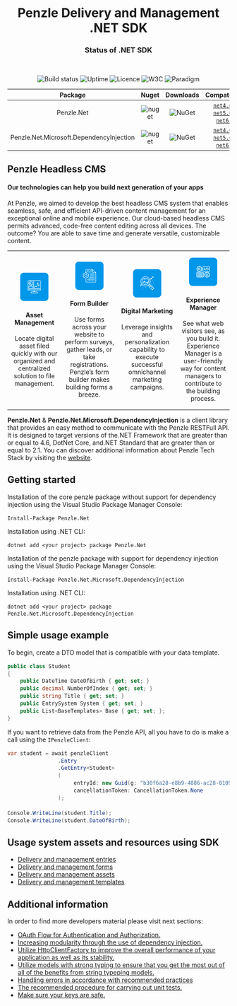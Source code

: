 <h1 style="text-align:center">Penzle Delivery and Management .NET SDK</h1>

<h3 style="text-align:center">Status of .NET SDK</h3>
<br/>
<div style="text-align:center;">

![Build status](https://github.com/octokit/octokit.net/workflows/CI%20Build/badge.svg)
![Uptime](https://img.shields.io/badge/uptime-99.999%25-green)
![Licence](https://camo.githubusercontent.com/238290f8deb751619ca04ad3d316f1246a498b13d2ab49c0348e2b4311bd08f4/68747470733a2f2f696d672e736869656c64732e696f2f6769746875622f6c6963656e73652f6a6f6e6772616365636f782f616e7962616467652e737667)
![W3C](https://img.shields.io/badge/w3c-validated-brightgreen)
![Paradigm](https://img.shields.io/badge/accessibility-yes-brightgreen)

| Package                                  | Nuget                                                                                                                                                                                                    | Downloads                                                                                                                                                                                            | Compatibility                                                                                                                                                                              |
| ---------------------------------------- | -------------------------------------------------------------------------------------------------------------------------------------------------------------------------------------------------------- | ---------------------------------------------------------------------------------------------------------------------------------------------------------------------------------------------------- | ------------------------------------------------------------------------------------------------------------------------------------------------------------------------------------------ |
| Penzle.Net                               | ![nuget](https://camo.githubusercontent.com/0f4d3940d78582286458ea45b9eecfe4d1351714195c28f4c99f822c0490df3a/68747470733a2f2f696d672e736869656c64732e696f2f6e756765742f767072652f6d6564696174722e737667) | ![NuGet](https://camo.githubusercontent.com/bdaf8b759959ceaaad38c7ea46eb831e8ca4ea8d88c7c9fdf6ddea8e7048e76f/68747470733a2f2f696d672e736869656c64732e696f2f6e756765742f64742f6d6564696174722e737667) | [`net4.6`](https://dotnet.microsoft.com/download/dotnet/4.6) - [`net5.0`](https://dotnet.microsoft.com/download/dotnet/5.0) - [`net6.0`](https://dotnet.microsoft.com/download/dotnet/6.0) |
| Penzle.Net.Microsoft.DependencyInjection | ![nuget](https://camo.githubusercontent.com/0f4d3940d78582286458ea45b9eecfe4d1351714195c28f4c99f822c0490df3a/68747470733a2f2f696d672e736869656c64732e696f2f6e756765742f767072652f6d6564696174722e737667) | ![NuGet](https://camo.githubusercontent.com/bdaf8b759959ceaaad38c7ea46eb831e8ca4ea8d88c7c9fdf6ddea8e7048e76f/68747470733a2f2f696d672e736869656c64732e696f2f6e756765742f64742f6d6564696174722e737667) | [`net4.6`](https://dotnet.microsoft.com/download/dotnet/4.6) - [`net5.0`](https://dotnet.microsoft.com/download/dotnet/5.0) - [`net6.0`](https://dotnet.microsoft.com/download/dotnet/6.0) |

</div>

## **Penzle Headless CMS**

#### Our technologies can help you build next generation of your apps

At Penzle, we aimed to develop the best headless CMS system that enables seamless, safe, and efficient API-driven
content management for an exceptional online and mobile experience. Our cloud-based headless CMS permits advanced,
code-free content editing across all devices. The outcome? You are able to save time and generate versatile,
customizable content.

<table>
<tbody>
<tr>
<td style="text-align:center">

![penzle-asset](./docs/images/asset.png "penzle-asset") 

#### Asset Management
Locate digital asset filed quickly with our organized and centralized solution to file management.

</td>

<td style="text-align:center">
 
![penzle-form](docs/images/form.png)
      
#### Form Builder
      
Use forms across your website to perform surveys, gather leads, or take registrations. Penzle’s form builder makes building forms a breeze.

</td>

<td style="text-align:center">

![penzle-marketing](./docs/images/marketing.png)
      
#### Digital Marketing
      
Leverage insights and personalization capability to execute successful omnichannel marketing campaigns.

</td>
<td style="text-align:center">

![penzle-experience](./docs/images/experience.png)

#### Experience Manager

See what web visitors see, as you build it. Experience Manager is a user-friendly way for content managers to
contribute to the building process.

</td>
  </tr>
</tbody>
</table>

**Penzle.Net** & **Penzle.Net.Microsoft.DependencyInjection** is a client library that provides an easy method to
communicate with the Penzle RESTFull API. It is designed to target versions of the.NET Framework that are greater than
or equal to 4.6, DotNet Core, and.NET Standard that are greater than or equal to 2.1. You can discover additional
information about Penzle Tech Stack by visiting the [website](https://www.penzle.com).

## **Getting started**

Installation of the core penzle package without support for dependency injection using the Visual Studio Package Manager
Console:

```
Install-Package Penzle.Net
```

Installation using .NET CLI:

```
dotnet add <your project> package Penzle.Net
```

Installation of the penzle package with support for dependency injection using the Visual Studio Package Manager
Console:

```
Install-Package Penzle.Net.Microsoft.DependencyInjection
```

Installation using .NET CLI:

```
dotnet add <your project> package Penzle.Net.Microsoft.DependencyInjection
```

## **Simple usage example**

To begin, create a DTO model that is compatible with your data template.

```csharp
public class Student
{
    public DateTime DateOfBirth { get; set; }
    public decimal NumberOfIndex { get; set; }
    public string Title { get; set; }
    public EntrySystem System { get; set; }
    public List<BaseTemplates> Base { get; set; };
}
```

If you want to retrieve data from the Penzle API, all you have to do is make a call using the `IPenzleClient`:

```csharp
var student = await penzleClient
                .Entry
                .GetEntry<Student>
                (
                     entryId: new Guid(g: "b30f6a28-e8b9-4886-ac28-0109aaf959af"),
                     cancellationToken: CancellationToken.None
                );
                     
Console.WriteLine(student.Title);
Console.WriteLine(student.DateOfBirth);
```

## **Usage system assets and resources using SDK**

- [Delivery and management entries]()
- [Delivery and management forms]()
- [Delivery and management assets]()
- [Delivery and management templates]()

## **Additional information**

In order to find more developers material please visit next sections:

- [OAuth Flow for Authentication and Authorization.](./docs/authenticated-access.md)
- [Increasing modularity through the use of dependency injection.](./docs/configuration.md)
- [Utilize HttpClientFactory to improve the overall performance of your application as well as its stability.](./docs/http-client-and-penzle-client.md)
- [Utilize models with strong typing to ensure that you get the most out of all of the benefits from string typeping models.](./docs/models-with-strong-typing.md)
- [Handling errors in accordance with recommended practices](./docs/status-code-and-errors.md)
- [The recommended procedure for carrying out unit tests.](./docs/unit-tests.md)
- [Make sure your keys are safe.](./docs/azure-key-vault.md)
